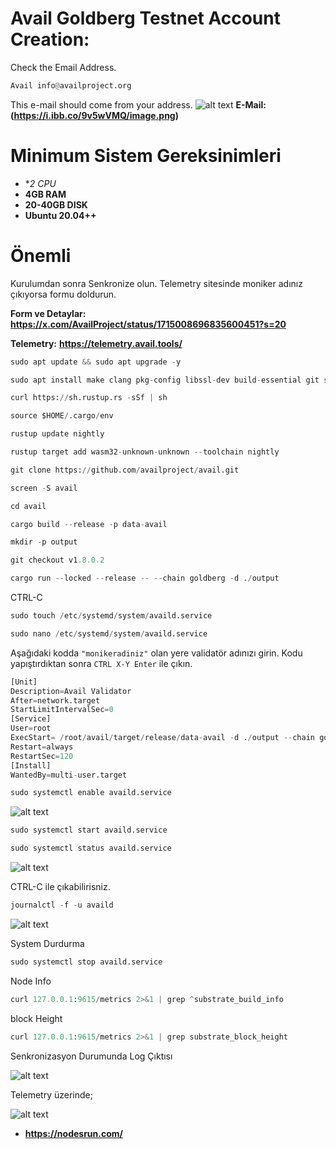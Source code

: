 # Avail Goldberg Testnet Account Creation:

Check the Email Address.
```python
Avail info@availproject.org
```
This e-mail should come from your address.
![alt text](https://i.ibb.co/9v5wVMQ/image.png)
**E-Mail:** **(https://i.ibb.co/9v5wVMQ/image.png)**

# Minimum Sistem Gereksinimleri

- **2 CPU*
- **4GB RAM**
- **20-40GB DISK**
- **Ubuntu 20.04++**

# Önemli
Kurulumdan sonra Senkronize olun. Telemetry sitesinde moniker adınız çıkıyorsa formu doldurun.

**Form ve Detaylar:** **https://x.com/AvailProject/status/1715008696835600451?s=20**

**Telemetry:** **https://telemetry.avail.tools/**


```python
sudo apt update && sudo apt upgrade -y
```

```python
sudo apt install make clang pkg-config libssl-dev build-essential git screen protobuf-compiler -y
```

```python
curl https://sh.rustup.rs -sSf | sh
```

```python
source $HOME/.cargo/env
```

```python
rustup update nightly
```

```python
rustup target add wasm32-unknown-unknown --toolchain nightly
```

```python
git clone https://github.com/availproject/avail.git
```

```python
screen -S avail
```
```python
cd avail
```

```python
cargo build --release -p data-avail
```

```python
mkdir -p output
```

```python
git checkout v1.8.0.2
```

```python
cargo run --locked --release -- --chain goldberg -d ./output
```
CTRL-C

```python
sudo touch /etc/systemd/system/availd.service
```

```python
sudo nano /etc/systemd/system/availd.service
```

Aşağıdaki kodda `"monikeradiniz"` olan yere validatör adınızı girin. Kodu yapıştırdıktan sonra `CTRL X-Y Enter` ile çıkın.

```python
[Unit] 
Description=Avail Validator
After=network.target
StartLimitIntervalSec=0
[Service] 
User=root 
ExecStart= /root/avail/target/release/data-avail -d ./output --chain goldberg --validator --name "monikeradiniz"
Restart=always 
RestartSec=120
[Install] 
WantedBy=multi-user.target
```

```python
sudo systemctl enable availd.service
```
![alt text](https://i.hizliresim.com/d1u63ux.png)


```python
sudo systemctl start availd.service
```

```python
sudo systemctl status availd.service
```
![alt text](https://i.hizliresim.com/ag4qsve.png)

CTRL-C ile çıkabilirisniz. 

```python
journalctl -f -u availd
```

![alt text](https://i.hizliresim.com/aqo67ho.png)


System Durdurma

```python
sudo systemctl stop availd.service
```
Node Info

```python
curl 127.0.0.1:9615/metrics 2>&1 | grep ^substrate_build_info
```
block Height

```python
curl 127.0.0.1:9615/metrics 2>&1 | grep substrate_block_height
```

Senkronizasyon Durumunda Log Çıktısı

![alt text](https://i.hizliresim.com/n8tva63.png)


Telemetry üzerinde;

![alt text](https://i.hizliresim.com/p0z1blq.png)


- **https://nodesrun.com/**
